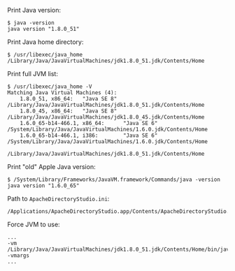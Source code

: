 
Print Java version:

    $ java -version
    java version "1.8.0_51"

Print Java home directory:

    $ /usr/libexec/java_home
    /Library/Java/JavaVirtualMachines/jdk1.8.0_51.jdk/Contents/Home

Print full JVM list:

    $ /usr/libexec/java_home -V
    Matching Java Virtual Machines (4):
        1.8.0_51, x86_64:   "Java SE 8"  /Library/Java/JavaVirtualMachines/jdk1.8.0_51.jdk/Contents/Home
        1.8.0_45, x86_64:   "Java SE 8"  /Library/Java/JavaVirtualMachines/jdk1.8.0_45.jdk/Contents/Home
        1.6.0_65-b14-466.1, x86_64:      "Java SE 6"        /System/Library/Java/JavaVirtualMachines/1.6.0.jdk/Contents/Home
        1.6.0_65-b14-466.1, i386:        "Java SE 6"        /System/Library/Java/JavaVirtualMachines/1.6.0.jdk/Contents/Home

    /Library/Java/JavaVirtualMachines/jdk1.8.0_51.jdk/Contents/Home

Print "old" Apple Java version:

    $ /System/Library/Frameworks/JavaVM.framework/Commands/java -version
    java version "1.6.0_65"

Path to `ApacheDirectoryStudio.ini`:

    /Applications/ApacheDirectoryStudio.app/Contents/ApacheDirectoryStudio.ini

Force JVM to use:

    ...
    -vm
    /Library/Java/JavaVirtualMachines/jdk1.8.0_51.jdk/Contents/Home/bin/java
    -vmargs
    ...


